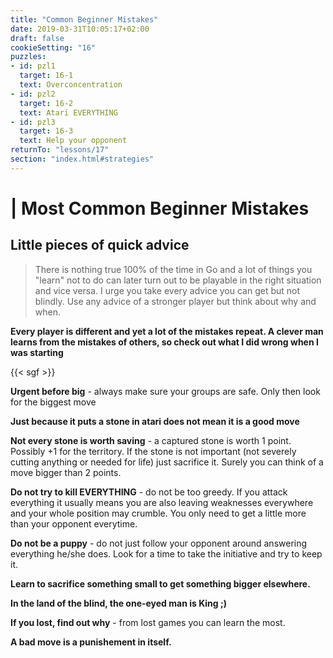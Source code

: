 ```yaml
---
title: "Common Beginner Mistakes"
date: 2019-03-31T10:05:17+02:00
draft: false
cookieSetting: "16"
puzzles:
- id: pzl1
  target: 16-1
  text: Overconcentration
- id: pzl2
  target: 16-2
  text: Atari EVERYTHING
- id: pzl3
  target: 16-3
  text: Help your opponent
returnTo: "lessons/17"
section: "index.html#strategies"
---
```


# | Most Common Beginner Mistakes
## Little pieces of quick advice

> There is nothing true 100% of the time in Go and a lot of things you "learn" not to do can later turn out to be playable in the right situation and vice versa. I urge you take every advice you can get but not blindly. Use any advice of a stronger player but think about why and when.   

**Every player is different and yet a lot of the mistakes repeat. A clever man learns from the mistakes of others, so check out what I did wrong when I was starting**

{{< sgf >}}

**Urgent before big** - always make sure your groups are safe. Only then look for the biggest move

**Just because it puts a stone in atari does not mean it is a good move**

**Not every stone is worth saving** - a captured stone is worth 1 point. Possibly +1 for the territory. If the stone is not important (not severely cutting anything or needed for life) just sacrifice it. Surely you can think of a move bigger than 2 points.

**Do not try to kill EVERYTHING** - do not be too greedy. If you attack everything it usually means you are also leaving weaknesses everywhere and your whole position may crumble. You only need to get a little more than your opponent everytime.

**Do not be a puppy** - do not just follow your opponent around answering everything he/she does. Look for a time to take the initiative and try to keep it.

**Learn to sacrifice something small to get something bigger elsewhere.**

**In the land of the blind, the  one-eyed man is King ;)**

**If you lost, find out why** - from lost games you can learn the most.

**A bad move is a punishement in itself.**